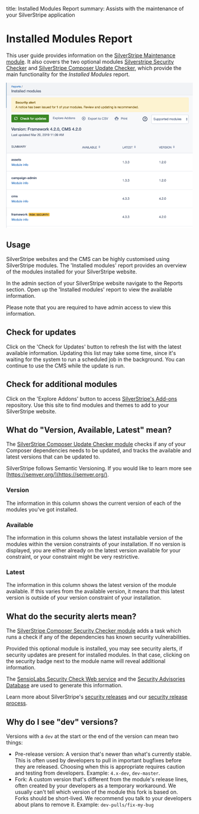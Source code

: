 title: Installed Modules Report
summary: Assists with the maintenance of your SilverStripe application

# Installed Modules Report

This user guide provides information on the 
[SilverStripe Maintenance module](https://github.com/bringyourownideas/silverstripe-maintenance). It also covers the two 
optional modules [Silverstripe Security Checker](https://github.com/bringyourownideas/silverstripe-composer-security-checker)
and [SilverStripe Composer Update Checker](https://github.com/bringyourownideas/silverstripe-composer-update-checker), 
which provide the main functionality for the _Installed Modules_ report.

![UI Preview](../_img/ui-with-sec-alert.png)

## Usage 

SilverStripe websites and the CMS can be highly customised using SilverStripe modules. The 'Installed modules' report 
provides an overview of the modules installed for your SilverStripe website. 

In the admin section of your SilverStripe website navigate to the Reports section. Open up the 'Installed modules' 
report to view the available information.

Please note that you are required to have admin access to view this information.

## Check for updates

Click on the 'Check for Updates' button to refresh the list with the latest available information. Updating this list 
may take some time, since it's waiting for the system to run a scheduled job in the background. You can continue to use 
the CMS while the update is run.

## Check for additional modules

Click on the 'Explore Addons' button to access [SilverStripe's Add-ons](https://www.silverstripe.org/software/addons/) repository. Use this site to find modules and
themes to add to your SilverStripe website.

## What do "Version, Available, Latest" mean?

The [SilverStripe Composer Update Checker module](https://github.com/bringyourownideas/silverstripe-composer-update-checker)
checks if any of your Composer dependencies needs to be updated, and tracks the available and latest versions that can 
be updated to.

SilverStripe follows Semantic Versioning. If you would like to learn more see [https://semver.org/](https://semver.org/).

### Version

The information in this column shows the current version of each of the modules you've got installed.

### Available

The information in this column shows the latest installable version of the modules within the version constraints of your 
installation. If no version is displayed, you are either already on the latest version available for your constraint, 
or your constraint might be very restrictive.

### Latest

The information in this column shows the latest version of the module available. If this varies from the available 
version, it means that this latest version is outside of your version constraint of your installation.

## What do the security alerts mean?

The [SilverStripe Composer Security Checker module](https://addons.silverstripe.org/add-ons/bringyourownideas/silverstripe-composer-security-checker) 
adds a task which runs a check if any of the dependencies has known security vulnerabilities.

Provided this optional module is installed, you may see security alerts, if security updates are present for installed 
modules. In that case, clicking on the security badge next to the module name will reveal additional information. 

The [SensioLabs Security Check Web service](http://security.sensiolabs.org/) and the 
[Security Advisories Database](https://github.com/FriendsOfPHP/security-advisories) are used to generate this information.

Learn more about SilverStripe's [security releases](https://www.silverstripe.org/download/security-releases/) and our 
[security release process](https://docs.silverstripe.org/en/4/contributing/release_process/#security-releases).

## Why do I see "dev" versions?

Versions with a `dev` at the start or the end of the version can mean two things:

- Pre-release version: A version that's newer than what's currently stable.
  This is often used by developers to pull in important bugfixes before they
  are released. Choosing when this is appropriate requires
  caution and testing from developers. Example: `4.x-dev`, `dev-master`.
- Fork: A custom version that's different from the module's release lines,
  often created by your developers as a temporary workaround.
  We usually can't tell which version of the module this fork is based on.
  Forks should be short-lived. We recommend you talk to your developers
  about plans to remove it. Example: `dev-pulls/fix-my-bug`
